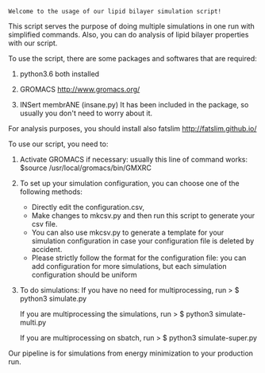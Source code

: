 	Welcome to the usage of our lipid bilayer simulation script! 

This script serves the purpose of doing multiple simulations in one run with simplified commands. Also, you can do analysis of lipid bilayer properties with our script.

To use the script, there are some packages and softwares that are required:

1. python3.6 both installed

2. GROMACS
    http://www.gromacs.org/

3. INSert membrANE (insane.py)
It has been included in the package, so usually you don't need to worry about it.

For analysis purposes, you should install also fatslim
http://fatslim.github.io/


To use our script, you need to:

1. Activate GROMACS if necessary: usually this line of command works:
	$source /usr/local/gromacs/bin/GMXRC

2. To set up your simulation configuration, you can choose one of the following methods:
    * Directly edit the configuration.csv, 
    * Make changes to mkcsv.py and then run this script to generate your csv file.
    * You can also use mkcsv.py to generate a template for your simulation configuration in case your configuration file is deleted by accident.
    * Please strictly follow the format for the configuration file: you can add configuration for more simulations, but each simulation configuration should be uniform

3. To do simulations:
	If you have no need for multiprocessing, run 
		> $ python3 simulate.py

	If you are multiprocessing the simulations, run
		> $ python3 simulate-multi.py

	If you are multiprocessing on sbatch, run
		> $ python3 simulate-super.py

Our pipeline is for simulations from energy minimization to your production run.